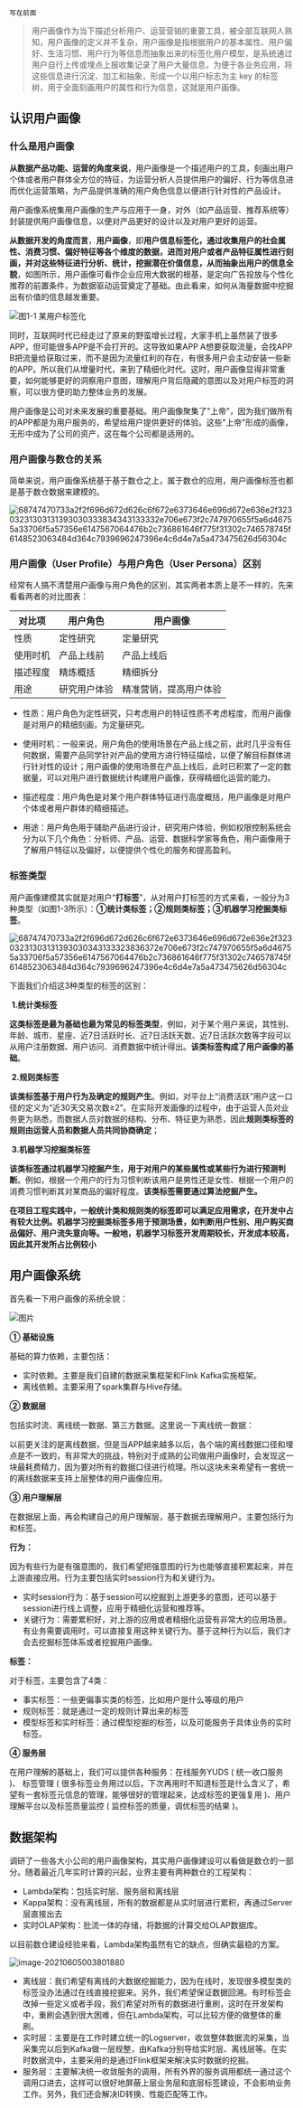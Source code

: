 `写在前面`

> 用户画像作为当下描述分析用户、运营营销的重要工具，被全部互联网人熟知，用户画像的定义并不复杂，用户画像是指根据用户的基本属性、用户偏好、生活习惯、用户行为等信息而抽象出来的标签化用户模型，是系统通过用户自行上传或埋点上报收集记录了用户大量信息，为便于各业务应用，将这些信息进行沉淀、加工和抽象，形成一个以用户标志为主 key 的标签树，用于全面刻画用户的属性和行为信息，这就是用户画像。

## 认识用户画像 

### 什么是用户画像

**从数据产品功能、运营的角度来说**，用户画像是一个描述用户的工具，刻画出用户个体或者用户群体全方位的特征，为运营分析人员提供用户的偏好、行为等信息进而优化运营策略，为产品提供准确的用户角色信息以便进行针对性的产品设计。

用户画像系统集用户画像的生产与应用于一身，对外（如产品运营、推荐系统等）封装提供用户画像信息，以便对产品更好的设计以及对用户更好的运营。

**从数据开发的角度而言**，**用户画像**，即**用户信息标签化，通过收集用户的社会属性、消费习惯、偏好特征等各个维度的数据，进而对用户或者产品特征属性进行刻画，并对这些特征进行分析、统计，挖掘潜在价值信息，从而抽象出用户的信息全貌**，如图所示，用户画像可看作企业应用大数据的根基，是定向广告投放与个性化推荐的前置条件，为数据驱动运营奠定了基础。由此看来，如何从海量数据中挖掘出有价值的信息越发重要。

![图1-1 某用户标签化](https://camo.githubusercontent.com/92cc0277b2fc7dc7510a95c00bce775fa274b5043c7c7d29281d15ef0d28ed96/68747470733a2f2f696d672d626c6f672e6373646e696d672e636e2f32303231303131393030303831373830302e706e673f2c747970655f5a6d46755a33706f5a57356e6147567064476b2c736861646f775f31302c746578745f6148523063484d364c7939696247396e4c6d4e7a5a473475626d56304c33646c61586870626c38304e444d784f44677a4d413d3d2c73697a655f31362c636f6c6f725f4646464646462c745f3730237069635f63656e746572)

同时，互联网时代已经走过了原来的野蛮增长过程，大家手机上虽然装了很多APP，但可能很多APP是不会打开的。这导致如果APP A想要获取流量，会找APP B把流量给获取过来，而不是因为流量红利的存在，有很多用户会主动安装一些新的APP。所以我们从增量时代，来到了精细化时代。这时，用户画像显得非常重要，如何能够更好的洞察用户意图，理解用户背后隐藏的意图以及对用户标签的洞察，可以很方便的助力整体业务的发展。

用户画像是公司对未来发展的重要基础。用户画像聚集了"上帝"，因为我们做所有的APP都是为用户服务的，希望给用户提供更好的体验。这些"上帝"形成的画像，无形中成为了公司的资产，这在每个公司都是适用的。

### 用户画像与数仓的关系

简单来说，用户画像系统基于基于数仓之上，属于数仓的应用，用户画像标签也都是基于数仓数据来建模的。

![68747470733a2f2f696d672d626c6f672e6373646e696d672e636e2f32303231303131393030333834343133332e706e673f2c747970655f5a6d46755a33706f5a57356e6147567064476b2c736861646f775f31302c746578745f6148523063484d364c7939696247396e4c6d4e7a5a473475626d56304c](https://gitee.com/joeyooa/data-images/raw/master/note/2021/68747470733a2f2f696d672d626c6f672e6373646e696d672e636e2f32303231303131393030333834343133332e706e673f2c747970655f5a6d46755a33706f5a57356e6147567064476b2c736861646f775f31302c746578745f6148523063484d364c7939696247396e4c6d4e7a5a473475626d56304c.png)

### 用户画像（User Profile）与用户角色（User Persona）区别

经常有人搞不清楚用户画像与用户角色的区别，其实两者本质上是不一样的，先来看看两者的对比图表：

| 对比项   | 用户角色     | 用户画像               |
| -------- | ------------ | ---------------------- |
| 性质     | 定性研究     | 定量研究               |
| 使用时机 | 产品上线前   | 产品上线后             |
| 描述程度 | 精炼概括     | 精细拆分               |
| 用途     | 研究用户体验 | 精准营销，提高用户体验 |

- 性质：用户角色为定性研究，只考虑用户的特征性质不考虑程度，而用户画像是对用户的精细刻画，为定量研究。

- 使用时机：一般来说，用户角色的使用场景在产品上线之前，此时几乎没有任何数据，需要产品同学针对产品的使用方进行特征描绘，以便了解目标群体进行针对性的设计；用户画像的使用场景在产品上线后，此时已积累了一定的数据量，可以对用户进行数据统计构建用户画像，获得精细化运营的能力。

- 描述程度：用户角色是对某个用户群体特征进行高度概括，用户画像是对用户个体或者用户群体的精细描述。

- 用途：用户角色用于辅助产品进行设计，研究用户体验，例如权限控制系统会分为以下几个角色：分析师、产品、运营、数据科学家等角色，用户画像用于了解用户特征以及偏好，以便提供个性化的服务和提高盈利。

### 标签类型

用户画像建模其实就是对用户“**打标签**”，从对用户打标签的方式来看，一般分为3种类型（如图1-3所示）：**①统计类标签；②规则类标签；③机器学习挖掘类标签**。

![68747470733a2f2f696d672d626c6f672e6373646e696d672e636e2f32303231303131393030343133323836372e706e673f2c747970655f5a6d46755a33706f5a57356e6147567064476b2c736861646f775f31302c746578745f6148523063484d364c7939696247396e4c6d4e7a5a473475626d56304c](https://gitee.com/joeyooa/data-images/raw/master/note/2021/68747470733a2f2f696d672d626c6f672e6373646e696d672e636e2f32303231303131393030343133323836372e706e673f2c747970655f5a6d46755a33706f5a57356e6147567064476b2c736861646f775f31302c746578745f6148523063484d364c7939696247396e4c6d4e7a5a473475626d56304c.png)

 下面我们介绍这3种类型的标签的区别：

​    **1.统计类标签**

​    **这类标签是最为基础也最为常见的标签类型**，例如，对于某个用户来说，其性别、年龄、城市、星座、近7日活跃时长、近7日活跃天数、近7日活跃次数等字段可以从用户注册数据、用户访问、消费数据中统计得出。**该类标签构成了用户画像的基础**。

​    **2.规则类标签**

​    **该类标签基于用户行为及确定的规则产生**。例如，对平台上“消费活跃”用户这一口径的定义为“近30天交易次数≥2”。在实际开发画像的过程中，由于运营人员对业务更为熟悉，而数据人员对数据的结构、分布、特征更为熟悉，因此**规则类标签的规则由运营人员和数据人员共同协商确定**；

​    **3.机器学习挖掘类标签**

​    **该类标签通过机器学习挖掘产生，用于对用户的某些属性或某些行为进行预测判断**。例如，根据一个用户的行为习惯判断该用户是男性还是女性、根据一个用户的消费习惯判断其对某商品的偏好程度。**该类标签需要通过算法挖掘产生。**

​    **在项目工程实践中，一般统计类和规则类的标签即可以满足应用需求，在开发中占有较大比例。机器学习挖掘类标签多用于预测场景，如判断用户性别、用户购买商品偏好、用户流失意向等。一般地，机器学习标签开发周期较长，开发成本较高，因此其开发所占比例较小**

## 用户画像系统

首先看一下用户画像的系统全貌：

![图片](https://gitee.com/joeyooa/data-images/raw/master/note/2021/640.png)

**① 基础设施**

基础的算力依赖，主要包括：

- 实时依赖。主要是我们自建的数据采集框架和Flink Kafka实施框架。
- 离线依赖。主要采用了spark集群与Hive存储。

**② 数据层**

包括实时流、离线统一数据、第三方数据。这里说一下离线统一数据：

以前更关注的是离线数据，但是当APP越来越多以后，各个端的离线数据口径和埋点是不一致的，有非常大的挑战，特别对于成熟的公司做用户画像时，会发现这一块最耗费精力，因为要对所有的数据口径进行梳理。所以这块未来希望有一套统一的离线数据来支持上层整体的用户画像应用。

**③ 用户理解层**

在数据层上面，再会构建自己的用户理解层，基于数据去理解用户。主要包括行为和标签。

**行为：**

因为有些行为是有强意图的，我们希望把强意图的行为也能够直接积累起来，并在上游直接应用。行为主要包括实时session行为和关键行为。

- 实时session行为：基于session可以挖掘到上游更多的意图，还可以基于session进行线上调整，应用于精细化运营和推荐等。
- 关键行为：需要累积好，对上游的应用或者精细化运营有非常大的应用场景。有业务需要调用时，可以直接复用这种关键行为。基于这种行为以后，我们才会去挖掘标签体系或者挖掘用户画像。

**标签：**

对于标签，主要包含了4类：

- 事实标签：一些更偏事实类的标签，比如用户是什么等级的用户
- 规则标签：就是通过一定的规则计算出来的标签
- 模型标签和实时标签：通过模型挖掘的标签，以及可能服务于具体业务的实时标签。

**④ 服务层**

在用户理解的基础上，我们可以提供各种服务：在线服务YUDS ( 统一收口服务 )、 标签管理 ( 很多标签业务用过以后，下次再用时不知道标签是什么含义了，希望有一套标签元信息的管理，能够很好的管理起来，达成标签的更强复用 )、用户理解平台以及标签质量监控 ( 监控标签的质量，调优标签的结果 )。

## 数据架构

调研了一些各大小公司的用户画像架构，其实用户画像建设可以看做是数仓的一部分。随着最近几年实时计算的兴起，业界主要有两种数仓的工程架构：

- Lambda架构：包括实时层、服务层和离线层
- Kappa架构：没有离线层，所有的数据都是从实时层进行累积，再通过Server层直接出去
- 实时OLAP架构：批流一体的存储，将数据的计算交给OLAP数据库。

以目前数仓建设经验来看，Lambda架构虽然有它的缺点，但确实最稳的方案。

![image-20210605003801880](https://gitee.com/joeyooa/data-images/raw/master/note/2021/image-20210605003801880.png)

- 离线层：我们希望有离线的大数据挖掘能力，因为在线时，发现很多模型类的标签没办法通过在线直接挖掘来。另外，我们希望保证数据回溯。有时标签会改掉一些定义或者手段，我们希望对所有的数据进行重刷，这时在开发架构中，重刷会遇到很大困难，但在Lambda架构，可以比较方便的做整体的重刷。
- 实时层：主要是在工作时建立统一的Logserver，收敛整体数据流的采集，当采集完以后到Kafka做一层规整，由Kafka分别导给实时层、离线层等。在实时数据流中，主要采用的是通过Flink框架来解决实时数据的挖掘。
- 服务层：主要解决统一收敛服务的调用，所有外界的服务调用都统一通过这个调用口进去，这样可以很好地屏蔽上层业务层和底层标签建设，不会影响业务工作。另外，我们还会解决ID转换、性能匹配等工作。
